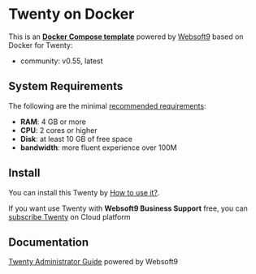# Twenty on Docker  

This is an **[Docker Compose template](https://github.com/Websoft9/docker-library)** powered by [Websoft9](https://www.websoft9.com) based on Docker for Twenty:


 - community:  v0.55, latest


## System Requirements

The following are the minimal [recommended requirements](https://twenty.com):

* **RAM**: 4 GB or more
* **CPU**: 2 cores or higher
* **Disk**: at least 10 GB of free space
* **bandwidth**: more fluent experience over 100M  

## Install

You can install this Twenty by [How to use it?](https://github.com/Websoft9/docker-library#how-to-use-it).   

If you want use Twenty with **Websoft9 Business Support** free, you can [subscribe Twenty](https://www.websoft9.com/apps) on Cloud platform

## Documentation

[Twenty Administrator Guide](https://support.websoft9.com/docs/twenty) powered by Websoft9